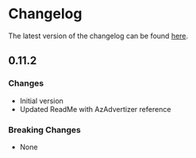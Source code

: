 # Changelog

The latest version of the changelog can be found [here](https://github.com/Azure/bicep-registry-modules/blob/main/avm/res/databricks/workspace/CHANGELOG.md).

## 0.11.2

### Changes

- Initial version
- Updated ReadMe with AzAdvertizer reference

### Breaking Changes

- None
